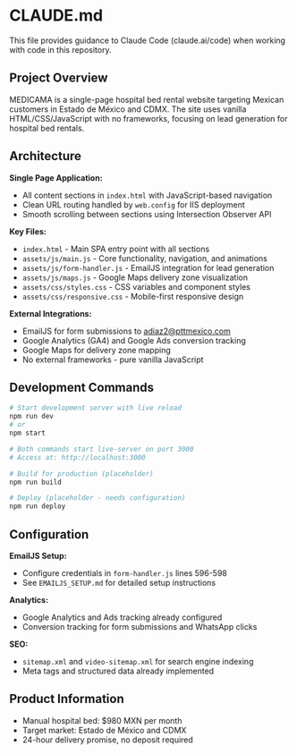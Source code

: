# CLAUDE.md

This file provides guidance to Claude Code (claude.ai/code) when working with code in this repository.

## Project Overview

MEDICAMA is a single-page hospital bed rental website targeting Mexican customers in Estado de México and CDMX. The site uses vanilla HTML/CSS/JavaScript with no frameworks, focusing on lead generation for hospital bed rentals.

## Architecture

**Single Page Application:**
- All content sections in `index.html` with JavaScript-based navigation
- Clean URL routing handled by `web.config` for IIS deployment
- Smooth scrolling between sections using Intersection Observer API

**Key Files:**
- `index.html` - Main SPA entry point with all sections
- `assets/js/main.js` - Core functionality, navigation, and animations
- `assets/js/form-handler.js` - EmailJS integration for lead generation
- `assets/js/maps.js` - Google Maps delivery zone visualization
- `assets/css/styles.css` - CSS variables and component styles
- `assets/css/responsive.css` - Mobile-first responsive design

**External Integrations:**
- EmailJS for form submissions to adiaz2@pttmexico.com
- Google Analytics (GA4) and Google Ads conversion tracking
- Google Maps for delivery zone mapping
- No external frameworks - pure vanilla JavaScript

## Development Commands

```bash
# Start development server with live reload
npm run dev
# or
npm start

# Both commands start live-server on port 3000
# Access at: http://localhost:3000

# Build for production (placeholder)
npm run build

# Deploy (placeholder - needs configuration)
npm run deploy
```

## Configuration

**EmailJS Setup:**
- Configure credentials in `form-handler.js` lines 596-598
- See `EMAILJS_SETUP.md` for detailed setup instructions

**Analytics:**
- Google Analytics and Ads tracking already configured
- Conversion tracking for form submissions and WhatsApp clicks

**SEO:**
- `sitemap.xml` and `video-sitemap.xml` for search engine indexing
- Meta tags and structured data already implemented

## Product Information

- Manual hospital bed: $980 MXN per month
- Target market: Estado de México and CDMX
- 24-hour delivery promise, no deposit required